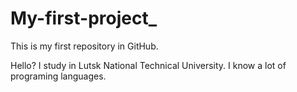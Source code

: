 # My-first-project_
This is my first repository in GitHub.

Hello? I study in Lutsk National Technical University. I know a lot of programing languages.
